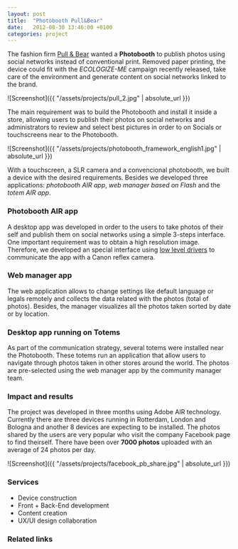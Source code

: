 ```yaml
---
layout: post
title:  "Photobooth Pull&Bear"
date:   2012-08-30 13:46:00 +0100
categories: project
---
```


The fashion firm [Pull & Bear](https://www.pullandbear.com/) wanted a **Photobooth** to publish photos using social networks instead of conventional print. Removed paper printing, the device could fit with the _ECOLOGIZE-ME_ campaign recently released, take care of the environment and generate content on social networks linked to the brand.

![Screenshot]({{ "/assets/projects/pull_2.jpg" | absolute_url }})

The main requirement was to build the Photobooth and install it inside a store, allowing users to publish their photos on social networks and administrators to review and select best pictures in order to on Socials or  touchscreens near to the Photobooth.

![Screenshot]({{ "/assets/projects/photobooth_framework_english1.jpg" | absolute_url }})

With a touchscreen, a SLR camera and a convencional photobooth, we built a device with the desired requirements. Besides we developed three applications: _photobooth AIR app_, _web manager based on Flash_ and the _totem AIR app_.

### Photobooth AIR app

A desktop app was developed in order to the users to take photos of their self and publish them on social networks using a simple 3-steps interface. One important requirement was to obtain a high resolution image. Therefore, we developed an special interface using [low level drivers](/blog/2012/05/29/eos-lib.html) to communicate the app with a Canon reflex camera.

### Web manager app

The web application allows to change settings like default language or legals remotely and collects the data related with the photos (total of photos). Besides, the manager visualizes all the photos taken sorted by date or by location.

### Desktop app running on Totems

As part of the communication strategy, several totems were installed near the Photobooth. These totems run an application that allow users to navigate through photos taken in other stores around the world. The photos are pre-selected using the web manager app by the community manager team.

### Impact and results

The project was developed in three months using Adobe AIR technology. Currently there are three devices running in Rotterdam, London and Bologna and another 8 devices are expecting to be installed. The photos shared by the users are very popular who visit the company Facebook page to find theirself. There have been over **7000 photos** uploaded with an average of 24 photos per day.

![Screenshot]({{ "/assets/projects/facebook_pb_share.jpg" | absolute_url }})

### Services

- Device construction
- Front + Back-End development
- Content creation
- UX/UI design collaboration

### Related links

